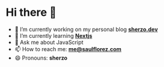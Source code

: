 # Hi there 👋

- 🔭 I’m currently working on my personal blog **[sherzo.dev](https://sherzo.dev)**
- 🌱 I’m currently learning **[Nextjs](https://github.com/vercel/next.js/)**
- 💬 Ask me about JavaScript
- 📫 How to reach me: **me@saulflorez.com**
- 😄 Pronouns: **sherzo**
